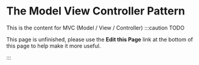 The Model View Controller Pattern
=================================
This is the content for MVC (Model / View / Controller)
:::caution TODO

This page is unfinished, please use the **Edit this Page** link at the bottom of this page to help make it more useful.

:::